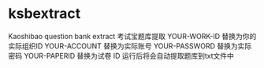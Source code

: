 # ksbextract
Kaoshibao question bank extract
考试宝题库提取
YOUR-WORK-ID 替换为你的实际组织ID
YOUR-ACCOUNT 替换为实际账号
YOUR-PASSWORD 替换为实际密码
YOUR-PAPERID 替换为试卷 ID
运行后将会自动提取题库到txt文件中
